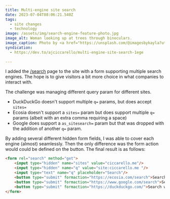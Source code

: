 ```yaml
---
title: Multi-engine site search
date: 2023-07-04T08:06:21.540Z
tags:
  - site changes
  - technology
image: /assets/img/search-engine-feature-photo.jpg
image_alt: Woman looking up at trees through binoculars.
image_caption: Photo by <a href="https://unsplash.com/@imagesbykayla?utm_source=unsplash&utm_medium=referral&utm_content=creditCopyText">Kayla Farmer</a> on <a href="https://unsplash.com/photos/nhi3_11E6zM?utm_source=unsplash&utm_medium=referral&utm_content=creditCopyText">Unsplash</a>
syndication:
  - https://dev.to/ajciccarello/multi-engine-site-search-1ege
  
---
```

I added the [/search](/search/) page to the site with a form supporting multiple search engines. The hope is to give visitors a bit more choice in what companies to interact with.

The challenge was managing different query param for different sites.

- DuckDuckGo doesn't support multiple `q=` params, but does accept `sites=`
- Ecosia doesn't support a `sites=` param but does support multiple `q=` params (albeit with an extra comma requiring a space)
- Google does support a `as_sitesearch=` param but that was dropped with the addition of another `q=` param.

By adding several different hidden form fields, I was able to cover each engine (almost) seamlessly.
Then the only difference was the form action would could be defined on the button.
The final result is as follows:

```html
<form rel="search" method="get">
    <input type="hidden" name="sites" value="ciccarello.me"/>
    <input type="hidden" name="q" value="site:ciccarello.me "/>
    <input type="text" name="q" placeholder="Search"/>
    <button type="submit" formaction="https://ecosia.com/search">Search with Ecosia</button>
    <button type="submit" formaction="https://www.google.com/search">Search with Google</button>
    <button type="submit" formaction="https://duckduckgo.com/">Search with DuckDuckGo</button>
</form>
```
